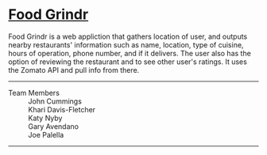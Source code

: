 # [Food Grindr](https://github.com/jctrvlr/inclass_work_490)

Food Grindr is a web appliction that gathers location of user, and outputs nearby restaurants' information 
such as name, location, type of cuisine, hours of operation, phone number, and if it delivers.
The user also has the option of reviewing the restaurant and to see other user's ratings.
It uses the Zomato API and pull info from there.

***

<dl>
	<dt>Team Members</dt>
		<dd>John Cummings</dd>
		<dd>Khari Davis-Fletcher</dd>
		<dd>Katy Nyby</dd>
		<dd>Gary Avendano</dd>
		<dd>Joe Palella</dd>
</dl>

***